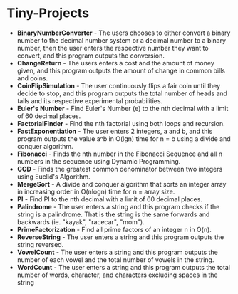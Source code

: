 # Tiny-Projects
- **BinaryNumberConverter** - The users chooses to either convert a binary number to the decimal number system or a decimal number to a binary number, then the user enters the respective number they want to convert, and this program outputs the conversion.
- **ChangeReturn** - The users enters a cost and the amount of money given, and this program outputs the amount of change in common bills and coins.
- **CoinFlipSimulation** - The user continuously flips a fair coin until they decide to stop, and this program outputs the total number of heads and tails and its respective experimental probabilities.
- **Euler's Number** - Find Euler's Number (e) to the nth decimal with a limit of 60 decimal places.
- **FactorialFinder** - Find the nth factorial using both loops and recursion.
- **FastExponentiation** - The user enters 2 integers, a and b, and this program outputs the value a^b in O(lgn) time for n = b using a divide and conquer algorithm.
- **Fibonacci** - Finds the nth number in the Fibonacci Sequence and all n numbers in the sequence using Dynamic Programming.
- **GCD** - Finds the greatest common denominator between two integers using Euclid's Algorithm.
- **MergeSort** - A divide and conquer algorithm that sorts an integer array in increasing order in O(nlogn) time for n = array size.
- **PI** - Find PI to the nth decimal with a limit of 60 decimal places.
- **Palindrome** - The user enters a string and this program checks if the string is a palindrome. That is the string is the same forwards and backwards (ie. "kayak", "racecar", "mom").
- **PrimeFactorization** - Find all prime factors of an integer n in O(n).
- **ReverseString** - The user enters a string and this program outputs the string reversed.
- **VowelCount** - The user enters a string and this program outputs the number of each vowel and the total number of vowels in the string.
- **WordCount** - The user enters a string and this program outputs the total number of words, character, and characters excluding spaces in the string
